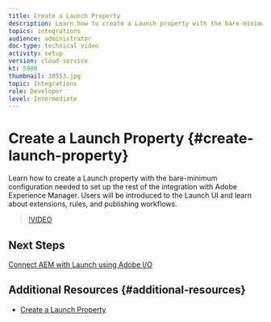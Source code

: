```yaml
---
title: Create a Launch Property
description: Learn how to create a Launch property with the bare-minimum configuration needed to set up the rest of the integration. Users will get introduced to the Launch UI and learn about extensions, rules and publishing workflows.
topics: integrations
audience: administrator
doc-type: technical video
activity: setup
version: cloud-service
kt: 5980
thumbnail: 38553.jpg
topic: Integrations
role: Developer
level: Intermediate
---
```


# Create a Launch Property {#create-launch-property}

Learn how to create a Launch property with the bare-minimum configuration needed to set up the rest of the integration with Adobe Experience Manager. Users will be introduced to the Launch UI and learn about extensions, rules, and publishing workflows.

>[!VIDEO](https://video.tv.adobe.com/v/38553?quality=12&learn=on)

## Next Steps

[Connect AEM with Launch using Adobe I/O](connect-aem-launch-adobe-io.md)

## Additional Resources {#additional-resources}

* [Create a Launch Property](https://experienceleague.adobe.com/docs/launch-learn/implementing-in-websites-with-launch/configure-launch/launch.html)
